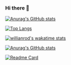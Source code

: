 ### Hi there 👋

[![Anurag's GitHub stats](https://github-readme-stats.vercel.app/api?username=conbanwa&count_private=true)](https://github.com/anuraghazra/github-readme-stats)


[![Top Langs](https://github-readme-stats.vercel.app/api/top-langs/?username=conbanwa&exclude_repo=github-readme-stats,anuraghazra.github.io)](https://github.com/anuraghazra/github-readme-stats)

[![willianrod's wakatime stats](https://github-readme-stats.vercel.app/api/wakatime?username=conbanwa)](https://github.com/anuraghazra/github-readme-stats)

[![Anurag's GitHub stats](https://github-readme-stats.vercel.app/api?username=moe-data.github.io&count_private=true)](https://github.com/anuraghazra/github-readme-stats)

[![Readme Card](https://github-readme-stats.vercel.app/api/pin/?username=moe-data.github.io&repo=moe-data.github.io)](https://github.com/anuraghazra/github-readme-stats)
<!--
**conbanwa/conbanwa** is a ✨ _special_ ✨ repository because its `README.md` (this file) appears on your GitHub profile.

Here are some ideas to get you started:

- 🔭 I’m currently working on ...
- 🌱 I’m currently learning ...
- 👯 I’m looking to collaborate on ...
- 🤔 I’m looking for help with ...
- 💬 Ask me about ...
- 📫 How to reach me: ...
- 😄 Pronouns: ...
- ⚡ Fun fact: ...
-->
